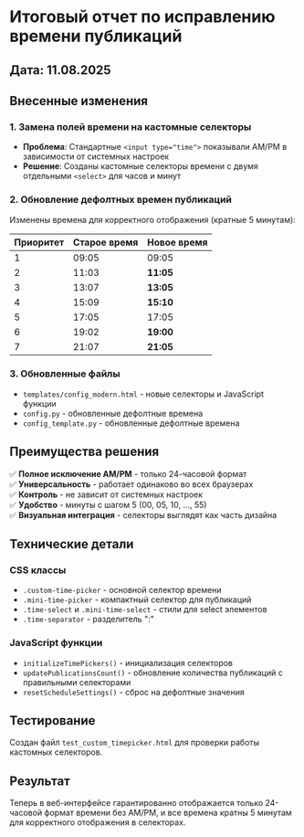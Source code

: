 # Итоговый отчет по исправлению времени публикаций

## Дата: 11.08.2025

## Внесенные изменения

### 1. Замена полей времени на кастомные селекторы
- **Проблема**: Стандартные `<input type="time">` показывали AM/PM в зависимости от системных настроек
- **Решение**: Созданы кастомные селекторы времени с двумя отдельными `<select>` для часов и минут

### 2. Обновление дефолтных времен публикаций
Изменены времена для корректного отображения (кратные 5 минутам):

| Приоритет | Старое время | Новое время |
|-----------|--------------|-------------|
| 1 | 09:05 | 09:05 |
| 2 | 11:03 | **11:05** |
| 3 | 13:07 | **13:05** |
| 4 | 15:09 | **15:10** |
| 5 | 17:05 | 17:05 |
| 6 | 19:02 | **19:00** |
| 7 | 21:07 | **21:05** |

### 3. Обновленные файлы
- `templates/config_modern.html` - новые селекторы и JavaScript функции
- `config.py` - обновленные дефолтные времена
- `config_template.py` - обновленные дефолтные времена

## Преимущества решения

✅ **Полное исключение AM/PM** - только 24-часовой формат  
✅ **Универсальность** - работает одинаково во всех браузерах  
✅ **Контроль** - не зависит от системных настроек  
✅ **Удобство** - минуты с шагом 5 (00, 05, 10, ..., 55)  
✅ **Визуальная интеграция** - селекторы выглядят как часть дизайна  

## Технические детали

### CSS классы
- `.custom-time-picker` - основной селектор времени
- `.mini-time-picker` - компактный селектор для публикаций
- `.time-select` и `.mini-time-select` - стили для select элементов
- `.time-separator` - разделитель ":"

### JavaScript функции
- `initializeTimePickers()` - инициализация селекторов
- `updatePublicationsCount()` - обновление количества публикаций с правильными селекторами
- `resetScheduleSettings()` - сброс на дефолтные значения

## Тестирование
Создан файл `test_custom_timepicker.html` для проверки работы кастомных селекторов.

## Результат
Теперь в веб-интерфейсе гарантированно отображается только 24-часовой формат времени без AM/PM, и все времена кратны 5 минутам для корректного отображения в селекторах.
